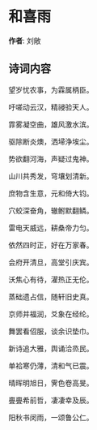 # 和喜雨

**作者**: 刘敞

## 诗词内容

望岁忧农事，为霖属柄臣。

吁嗟动云汉，精祲验天人。

霏雾凝空曲，雄风激水滨。

驱除断炎燠，洒埽浄埃尘。

势欲翻河海，声疑过鬼神。

山川共秀发，穹壤划清新。

庶物含生意，元和倚大钧。

穴蛟深奋角，辙鲋默翻鳞。

雷电天威远，耕桑帝力匀。

依然四时正，好在万家春。

会府开清旦，高堂引庆宾。

沃焦心有待，濯热正无伦。

蒸础遗占信，随轩旧史真。

京师并福润，爻象在经纶。

舞罢看佋服，谈余识垫巾。

新诗追大雅，舆诵洽烝民。

单袷寒仍薄，清和气已震。

晴晖明旭日，霁色卷高旻。

亹亹希前哲，凄凄幸及辰。

阳秋书闵雨，一颂鲁公仁。


